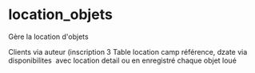 # location_objets

Gère la location d'objets

Clients via auteur (inscription 3
Table location camp référence, dzate via disponibilites  avec location detail ou en enregistré chaque objet loué 
